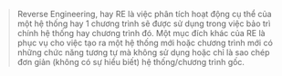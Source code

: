 > Reverse Engineering, hay RE là việc phân tích hoạt động cụ thể của một hệ thống hay 1 chương trình sẽ được sử dụng trong việc bảo trì chính hệ thống hay chương trình đó. Một mục đích khác của RE là phục vụ cho việc tạo ra một hệ thống mới hoặc chương trình mới có những chức năng tương tự mà không sử dụng hoặc chỉ là sao chép đơn giản (không có sự hiểu biết) hệ thống/chương trình gốc.
